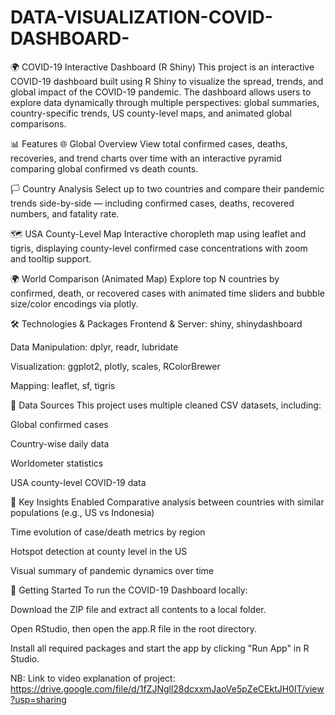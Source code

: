 # DATA-VISUALIZATION-COVID-DASHBOARD-

🌍 COVID-19 Interactive Dashboard (R Shiny)
This project is an interactive COVID-19 dashboard built using R Shiny to visualize the spread, trends, and global impact of the COVID-19 pandemic. The dashboard allows users to explore data dynamically through multiple perspectives: global summaries, country-specific trends, US county-level maps, and animated global comparisons.

📊 Features
🌐 Global Overview
View total confirmed cases, deaths, recoveries, and trend charts over time with an interactive pyramid comparing global confirmed vs death counts.

🏳️ Country Analysis
Select up to two countries and compare their pandemic trends side-by-side — including confirmed cases, deaths, recovered numbers, and fatality rate.

🗺 USA County-Level Map
Interactive choropleth map using leaflet and tigris, displaying county-level confirmed case concentrations with zoom and tooltip support.

🌍 World Comparison (Animated Map)
Explore top N countries by confirmed, death, or recovered cases with animated time sliders and bubble size/color encodings via plotly.

🛠️ Technologies & Packages
Frontend & Server: shiny, shinydashboard

Data Manipulation: dplyr, readr, lubridate

Visualization: ggplot2, plotly, scales, RColorBrewer

Mapping: leaflet, sf, tigris

📁 Data Sources
This project uses multiple cleaned CSV datasets, including:

Global confirmed cases

Country-wise daily data

Worldometer statistics

USA county-level COVID-19 data

🧠 Key Insights Enabled
Comparative analysis between countries with similar populations (e.g., US vs Indonesia)

Time evolution of case/death metrics by region

Hotspot detection at county level in the US

Visual summary of pandemic dynamics over time

🚀 Getting Started
To run the COVID-19 Dashboard locally:

Download the ZIP file and extract all contents to a local folder.

Open RStudio, then open the app.R file in the root directory.

Install all required packages and start the app by clicking "Run App" in R Studio.


NB: Link to video explanation of project:
https://drive.google.com/file/d/1fZJNgll28dcxxmJaoVe5pZeCEktJH0IT/view?usp=sharing
